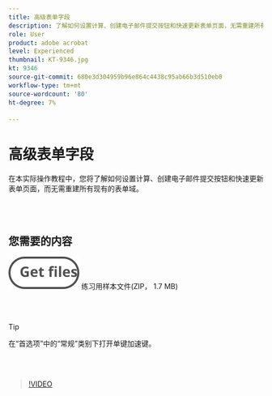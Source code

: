 ```yaml
---
title: 高级表单字段
description: 了解如何设置计算、创建电子邮件提交按钮和快速更新表单页面，无需重建所有现有表单字段
role: User
product: adobe acrobat
level: Experienced
thumbnail: KT-9346.jpg
kt: 9346
source-git-commit: 680e3d304959b96e864c4438c95ab66b3d510eb0
workflow-type: tm+mt
source-wordcount: '80'
ht-degree: 7%

---
```


# 高级表单字段

在本实际操作教程中，您将了解如何设置计算、创建电子邮件提交按钮和快速更新表单页面，而无需重建所有现有的表单域。

<br> 

## 您需要的内容

[![获取文件](../assets/Getfiles.svg)](../assets/ProjectEstimate.zip)
练习用样本文件(ZIP， 1.7 MB)

<br> 

>[!TIP]
>
>在“首选项”中的“常规”类别下打开单键加速键。

<br> 

>[!VIDEO](https://video.tv.adobe.com/v/340379?hidetitle=true)
